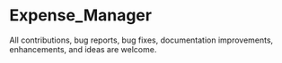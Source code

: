 # Expense_Manager
All contributions, bug reports, bug fixes, documentation improvements, enhancements, and ideas are welcome.
